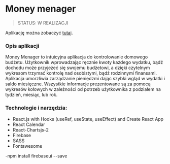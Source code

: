 # Money menager

> STATUS: W REALIZACJI

Aplikację można zobaczyć [tutaj](https://money-manager-12daf.web.app/).

### Opis aplikacji

Money Menager to intuicyjna aplikacja do kontrolowanie domowego budźetu.
Użytkownik wprowadzając ręcznie kwoty każdego wydatku, bądź dochodu może przyjeżeć się swojemu budżetowi, a dzięki czytelnym wykresom trzymać kontrolę nad osobistymi, bądź rodzinnymi finansami. Aplikacja umorzliwia zarządzanie pieniędzmi dając szybki wgląd w wydatki i saldo miesięczne. Wszystkie informacje prezentowane są za pomocą wykresów kołowych w zależności od potrzeb użytkownika z podziałem na tydzień, miesiąc, lub rok.

### Technologie i narzędzia:

- React.js with Hooks (useRef, useState, useEffect) and Create React App
- React Calendar
- React-Chartsjs-2
- Firebase
- SASS
- Fontawesome

-npm install firebaseui --save
